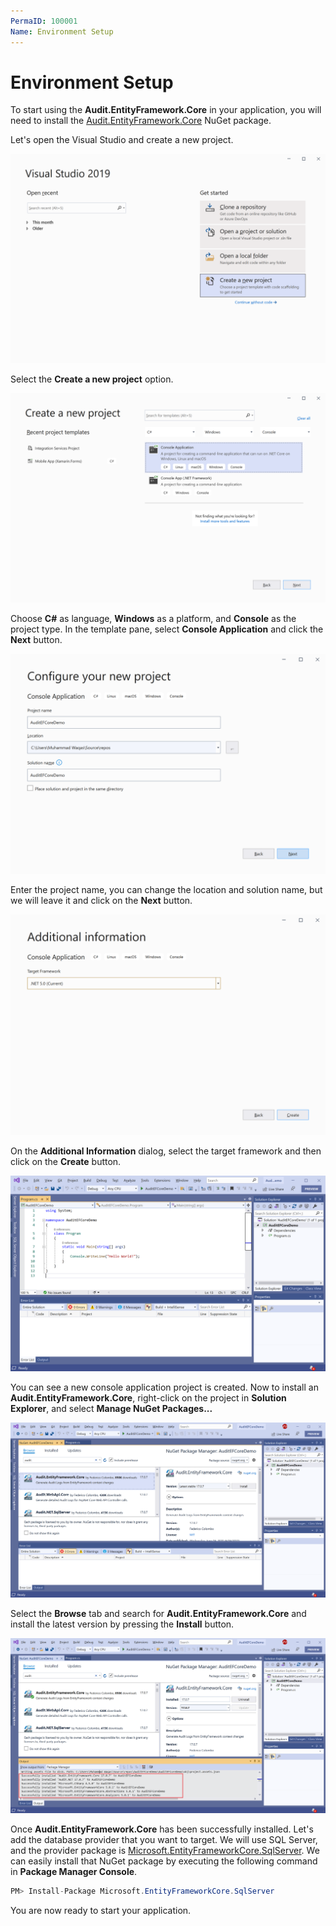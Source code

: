 ```yaml
---
PermaID: 100001
Name: Environment Setup
---
```


# Environment Setup

To start using the **Audit.EntityFramework.Core** in your application, you will need to install the [Audit.EntityFramework.Core](https://www.nuget.org/packages/Audit.EntityFramework.Core) NuGet package.

Let's open the Visual Studio and create a new project.

<img src="images/setup-1.png" alt="Create a new project">

Select the **Create a new project** option.

<img src="images/setup-2.png" alt="Select Console Application template">

Choose **C#** as language, **Windows** as a platform, and **Console** as the project type. In the template pane, select **Console Application** and click the **Next** button.

<img src="images/setup-3.png" alt="Configure your new project">

Enter the project name, you can change the location and solution name, but we will leave it and click on the **Next** button.  

<img src="images/setup-4.png" alt="Additional Information">

On the **Additional Information** dialog, select the target framework and then click on the **Create** button.  

<img src="images/setup-5.png" alt="Console Application created">

You can see a new console application project is created. Now to install an **Audit.EntityFramework.Core**, right-click on the project in **Solution Explorer**, and select **Manage NuGet Packages...**

<img src="images/setup-6.png" alt="Install Audit.EntityFramework.Core">

Select the **Browse** tab and search for **Audit.EntityFramework.Core** and install the latest version by pressing the **Install** button. 

<img src="images/setup-7.png" alt="Audit.EntityFramework.Core installed successfully">

Once **Audit.EntityFramework.Core** has been successfully installed. Let's add the database provider that you want to target. We will use SQL Server, and the provider package is [Microsoft.EntityFrameworkCore.SqlServer](https://www.nuget.org/packages/Microsoft.EntityFrameworkCore.SqlServer). We can easily install that NuGet package by executing the following command in **Package Manager Console**. 

```csharp
PM> Install-Package Microsoft.EntityFrameworkCore.SqlServer
```

You are now ready to start your application.
